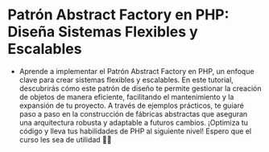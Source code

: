 # Patrón Abstract Factory en PHP: Diseña Sistemas Flexibles y Escalables

- Aprende a implementar el Patrón Abstract Factory en PHP, un enfoque clave para crear sistemas flexibles y escalables. En este tutorial, descubrirás cómo este patrón de diseño te permite gestionar la creación de objetos de manera eficiente, facilitando el mantenimiento y la expansión de tu proyecto. A través de ejemplos prácticos, te guiaré paso a paso en la construcción de fábricas abstractas que aseguran una arquitectura robusta y adaptable a futuros cambios. ¡Optimiza tu código y lleva tus habilidades de PHP al siguiente nivel! Espero que el curso les sea de utilidad 🤙🏼
